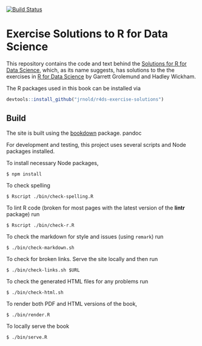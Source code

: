 [![Build Status](https://travis-ci.org/jrnold/r4ds-exercise-solutions.svg?branch=master)](https://travis-ci.org/jrnold/r4ds-exercise-solutions)

# Exercise Solutions to R for Data Science

This repository contains the code and text behind the [Solutions for R for Data Science](https://jrnold.github.io/r4ds-exercise-solutions/), which, as its name suggests, has solutions to the the exercises in [R for Data Science](http://r4ds.had.co.nz/) by Garrett Grolemund and Hadley Wickham.

The R packages used in this book can be installed via
```r
devtools::install_github("jrnold/r4ds-exercise-solutions")
```

## Build

The site is built using the [bookdown](https://bookdown.org/yihui/bookdown/) package.
pandoc

For development and testing, this project uses several scripts and Node packages installed.

To install necessary Node packages,
```console
$ npm install
```

To check spelling
```console
$ Rscript ./bin/check-spelling.R
```

To lint R code (broken for most pages with the latest version of the **lintr** package) run
```console
$ Rscript ./bin/check-r.R
```

To check the markdown for style and issues (using `remark`) run
```console
$ ./bin/check-markdown.sh
```

To check for broken links. Serve the site locally and then run
```console
$ ./bin/check-links.sh $URL
```

To check the generated HTML files for any problems run
```console
$ ./bin/check-html.sh
```

To render both PDF and HTML versions of the book,
```console
$ ./bin/render.R
```

To locally serve the book
```console
$ ./bin/serve.R
```
